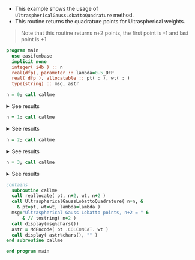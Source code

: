 - This example shows the usage of `UltrasphericalGaussLobattoQuadrature` method.
- This routine returns the quadrature points for Ultraspherical weights.

> Note that this routine returns n+2 points, the first point is -1 and last point is +1

```fortran
program main
  use easifembase
  implicit none
  integer( i4b ) :: n
  real(dfp), parameter :: lambda=0.5_DFP
  real( dfp ), allocatable :: pt( : ), wt( : )
  type(string) :: msg, astr
```

```fortran title "order=0"
n = 0; call callme
```

<details>
<summary>See results</summary>
<div>

Ultraspherical Gauss Lobatto points, n+2 = 3

| pt           | wt      |
| ------------ | ------- |
| -1           | 0.33333 |
| -4.48639E-17 | 1.3333  |
| 1            | 0.33333 |

</div>
</details>

```fortran title "order=1"
n = 1; call callme
```

<details>
<summary>See results</summary>
<div>

Ultraspherical Gauss Lobatto points, n+2 = 3

| pt           | wt      |
| ------------ | ------- |
| -1           | 0.33333 |
| -4.48639E-17 | 1.3333  |
| 1            | 0.33333 |

</div>
</details>

```fortran title "order=2"
n = 2; call callme
```

<details>
<summary>See results</summary>
<div>

Ultraspherical Gauss Lobatto points, n+2 = 4

| pt       | wt      |
| -------- | ------- |
| -1       | 0.16667 |
| -0.44721 | 0.83333 |
| 0.44721  | 0.83333 |
| 1        | 0.16667 |

</div>
</details>

```fortran title "order=3"
n = 3; call callme
```

<details>
<summary>See results</summary>
<div>

Ultraspherical Gauss Lobatto points, n+2 = 4

| pt           | wt      |
| ------------ | ------- |
| -1           | 0.1     |
| -0.65465     | 0.54444 |
| -6.41178E-17 | 0.71111 |
| 0.65465      | 0.54444 |
| 1            | 0.1     |

</div>
</details>

```fortran
contains
  subroutine callme
  call reallocate( pt, n+2, wt, n+2 )
  call UltrasphericalGaussLobattoQuadrature( n=n, &
    & pt=pt, wt=wt, lambda=lambda )
  msg="Ultraspherical Gauss Lobatto points, n+2 = " &
      & // tostring( n+2 )
  call display(msg%chars())
  astr = MdEncode( pt .COLCONCAT. wt )
  call display( astr%chars(), "" )
end subroutine callme
```

```fortran
end program main
```
